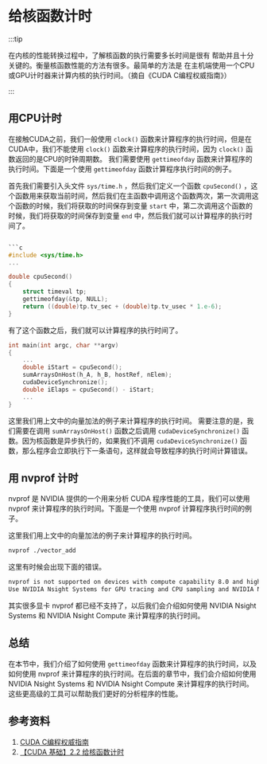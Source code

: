 # 给核函数计时

:::tip

在内核的性能转换过程中，了解核函数的执行需要多长时间是很有
帮助并且十分关键的。衡量核函数性能的方法有很多。最简单的方法是
在主机端使用一个CPU或GPU计时器来计算内核的执行时间。（摘自《CUDA C编程权威指南》）

:::

## 用CPU计时

在接触CUDA之前，我们一般使用 `clock()` 函数来计算程序的执行时间，但是在CUDA中，我们不能使用 `clock()` 函数来计算程序的执行时间，因为 `clock()` 函数返回的是CPU的时钟周期数。 我们需要使用 `gettimeofday` 函数来计算程序的执行时间。下面是一个使用 `gettimeofday` 函数计算程序执行时间的例子。

首先我们需要引入头文件 `sys/time.h` ，然后我们定义一个函数 `cpuSecond()` ，这个函数用来获取当前时间，然后我们在主函数中调用这个函数两次，第一次调用这个函数的时候，我们将获取的时间保存到变量 `start` 中，第二次调用这个函数的时候，我们将获取的时间保存到变量 `end` 中，然后我们就可以计算程序的执行时间了。

```c

```c
#include <sys/time.h>
...

double cpuSecond()
{
    struct timeval tp;
    gettimeofday(&tp, NULL);
    return ((double)tp.tv_sec + (double)tp.tv_usec * 1.e-6);
}
```

有了这个函数之后，我们就可以计算程序的执行时间了。

```c
int main(int argc, char **argv)
{
    ...
    double iStart = cpuSecond();
    sumArraysOnHost(h_A, h_B, hostRef, nElem);
    cudaDeviceSynchronize();
    double iElaps = cpuSecond() - iStart;
    ...
}
```

这里我们用上文中的向量加法的例子来计算程序的执行时间。 需要注意的是，我们需要在调用 `sumArraysOnHost()` 函数之后调用 `cudaDeviceSynchronize()` 函数。因为核函数是异步执行的，如果我们不调用 `cudaDeviceSynchronize()` 函数，那么程序会立即执行下一条语句，这样就会导致程序的执行时间计算错误。

## 用 nvprof 计时

nvprof 是 NVIDIA 提供的一个用来分析 CUDA 程序性能的工具，我们可以使用 nvprof 来计算程序的执行时间。下面是一个使用 nvprof 计算程序执行时间的例子。

这里我们用上文中的向量加法的例子来计算程序的执行时间。 

```bash
nvprof ./vector_add
```

这里有时候会出现下面的错误。

```bash
nvprof is not supported on devices with compute capability 8.0 and higher.
Use NVIDIA Nsight Systems for GPU tracing and CPU sampling and NVIDIA Nsight Compute for GPU profiling. Refer https://developer.nvidia.com/tools-overview for more details.
```

其实很多显卡 nvprof 都已经不支持了，以后我们会介绍如何使用 NVIDIA Nsight Systems 和 NVIDIA Nsight Compute 来计算程序的执行时间。

## 总结

在本节中，我们介绍了如何使用 `gettimeofday` 函数来计算程序的执行时间，以及如何使用 nvprof 来计算程序的执行时间。在后面的章节中，我们会介绍如何使用 NVIDIA Nsight Systems 和 NVIDIA Nsight Compute 来计算程序的执行时间。这些更高级的工具可以帮助我们更好的分析程序的性能。



## 参考资料

1. [CUDA C编程权威指南](https://www.baidu.com/s?ie=utf-8&f=8&rsv_bp=1&rsv_idx=1&tn=baidu&wd=CUDA%20C%E7%BC%96%E7%A8%8B%E6%9D%83%E5%A8%81%E6%8C%87%E5%8D%97&fenlei=256&rsv_pq=0xfed4a61a000e3772&rsv_t=0d02lKS%2Blx%2BdvIVO447ej8nu1F1JZ2R2sUUEGNoSYLiNj3M8QV7s%2FscVGcDD&rqlang=en&rsv_enter=1&rsv_dl=tb&rsv_sug3=2&rsv_sug1=2&rsv_sug7=101&rsv_sug2=0&rsv_btype=i&prefixsug=%2526lt%253BUDA%2520%2526lt%253B%25E7%25BC%2596%25E7%25A8%258B%25E6%259D%2583%25E5%25A8%2581%25E6%258C%2587%25E5%258D%2597&rsp=9&inputT=4428&rsv_sug4=4428)
2. [【CUDA 基础】2.2 给核函数计时](https://face2ai.com/CUDA-F-2-2-%E6%A0%B8%E5%87%BD%E6%95%B0%E8%AE%A1%E6%97%B6/)



